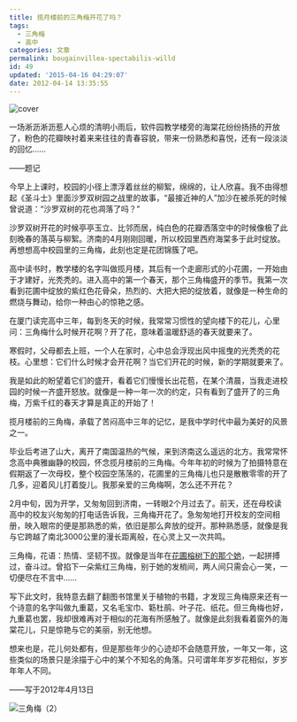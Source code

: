 ```yaml
---
title: 揽月楼前的三角梅开花了吗？
tags:
  - 三角梅
  - 高中
categories: 文章
permalink: bougainvillea-spectabilis-willd
id: 49
updated: '2015-04-16 04:29:07'
date: 2012-04-14 13:35:55
---
```


![cover](https://cat.yufan.me/cats/014521pwE.jpg)

一场淅沥淅沥惹人心烦的清明小雨后，软件园教学楼旁的海棠花纷纷扬扬的开放了，粉色的花瓣映衬着来来往往的青春容貌，带来一份熟悉和喜悦，还有一段淡淡的回忆……

——题记

<!--more-->

今早上上课时，校园的小径上漂浮着丝丝的柳絮，绵绵的，让人欣喜。我不由得想起《圣斗士》里面沙罗双树园之战里的故事，“最接近神的人”加沙在被杀死的时候曾说道：“沙罗双树的花也凋落了吗？”

沙罗双树开花的时候亭亭玉立、比邻而居，纯白色的花瓣洒落空中的时候像极了此刻晚春的落英与柳絮。济南的4月刚刚回暖，所以校园里西府海棠多于此时绽放。再想想高中校园里的三角梅，此刻也定是花团锦簇了吧。

高中读书时，教学楼的名字叫做揽月楼，其后有一个走廊形式的小花圃，一开始由于才建好，光秃秃的。进入高中的第一个春天，那个三角梅盛开的季节。我第一次看到花圃中绽放的紫红色花骨朵，热烈的、大把大把的绽放着，就像是一种生命的燃烧与舞动，给你一种由心的惊艳之感。

在厦门读完高中三年，每到冬天的时候，我常常习惯性的望向楼下的花儿，心里问：三角梅什么时候开花啊？开了花，意味着温暖舒适的春天就要来了。

寒假时，父母都去上班，一个人在家时，心中总会浮现出风中摇曳的光秃秃的花枝。心里想：它们什么时候才会开花啊？当它们开花的时候，新的学期就要来了。

我是如此的盼望着它们的盛开，看着它们慢慢长出花苞，在某个清晨，当我走进校园的时候一齐盛开怒放。就像是一种一年一次的约定，只有看到了盛开了的三角梅，万紫千红的春天才算是真正的开始了！

揽月楼前的三角梅，承载了苦闷高中三年的记忆，是我中学时代中最为美好的风景之一。

毕业后考进了山大，离开了南国温热的气候，来到济南这么遥远的北方。我常常怀念高中典雅幽静的校园，怀念揽月楼前的三角梅。今年年初的时候为了拍摄特意在假期返了一次母校，整个校园空荡荡的，花圃里的三角梅儿也只是散散零零的开了几多，迎着风儿打着旋儿。我那亲爱的三角梅啊，怎么还不开花？

2月中旬，因为开学，又匆匆回到济南，一转眼2个月过去了。前天，还在母校读高中的校友</span><span>兴匆匆的</span><span>打电话告诉我，三角梅开花了。急匆匆地打开校友的空间相册，映入眼帘的便是那熟悉的紫，依旧是那么奔放的绽开。那种熟悉感，就像是我与它跨越了南北3000公里的漫长距离般，在心灵上又一次共鸣。

三角梅，花语：热情、坚韧不拔。就像是当年在[花圃榕树下的那个她](http://yufan.me/blue-turkey/ "蓝色土耳其")，一起拼搏过，奋斗过。曾掐下一朵紫红三角梅，别于她的发梢间，两人间只需会心一笑，一切便尽在不言中……

写下此文时，我特意去翻了翻图书馆里关于植物的书籍，才发现三角梅原来还有一个诗意的名字叫做九重葛，又名毛宝巾、簕杜鹃、叶子花、纸花。但三角梅也好，九重葛也罢，我却很难再对于相似的花海有所感触了。就像是此刻我看着窗外的海棠花儿，只是惊艳与它的美丽，别无他想。

想来也是，花儿何处都有，但是那些年少的心迹却不会随意开放，一年又一年，这些类似的场景只是涂描于心中的某个不知名的角落。只可谓年年岁岁花相似，岁岁年年人不同。

——写于2012年4月13日

![三角梅（2）](https://cat.yufan.me/cats/014521f36.jpg)
